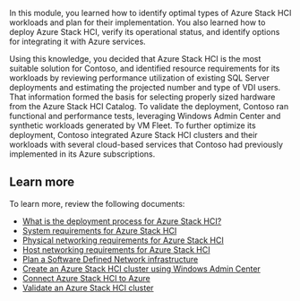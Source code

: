 In this module, you learned how to identify optimal types of Azure Stack HCI workloads and plan for their implementation. You also learned how to deploy Azure Stack HCI, verify its operational status, and identify options for integrating it with Azure services.

Using this knowledge, you decided that Azure Stack HCI is the most suitable solution for Contoso, and identified resource requirements for its workloads by reviewing performance utilization of existing SQL Server deployments and estimating the projected number and type of VDI users. That information formed the basis for selecting properly sized hardware from the Azure Stack HCI Catalog. To validate the deployment, Contoso ran functional and performance tests, leveraging Windows Admin Center and synthetic workloads generated by VM Fleet. To further optimize its deployment, Contoso integrated Azure Stack HCI clusters and their workloads with several cloud-based services that Contoso had previously implemented in its Azure subscriptions.

## Learn more

To learn more, review the following documents:

- [What is the deployment process for Azure Stack HCI?](https://microsoft-my.sharepoint-df.com/azure-stack/hci/deploy/deployment-overview)
- [System requirements for Azure Stack HCI](/azure-stack/hci/concepts/system-requirements)
- [Physical networking requirements for Azure Stack HCI](/azure-stack/hci/concepts/physical-network-requirements)
- [Host networking requirements for Azure Stack HCI](/azure-stack/hci/concepts/plan-host-networking)
- [Plan a Software Defined Network infrastructure](/azure-stack/hci/concepts/plan-software-defined-networking-infrastructure)
- [Create an Azure Stack HCI cluster using Windows Admin Center](/azure-stack/hci/deploy/create-cluster)
- [Connect Azure Stack HCI to Azure](/azure-stack/hci/deploy/register-with-azure)
- [Validate an Azure Stack HCI cluster](/azure-stack/hci/deploy/validate)
